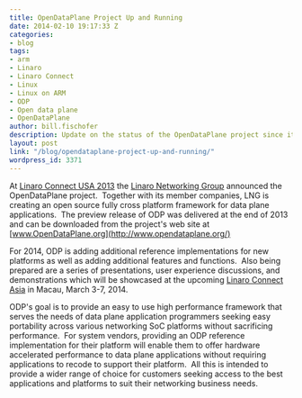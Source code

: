 ```yaml
---
title: OpenDataPlane Project Up and Running
date: 2014-02-10 19:17:33 Z
categories:
- blog
tags:
- arm
- Linaro
- Linaro Connect
- Linux
- Linux on ARM
- ODP
- Open data plane
- OpenDataPlane
author: bill.fischofer
description: Update on the status of the OpenDataPlane project since it was annoounced
layout: post
link: "/blog/opendataplane-project-up-and-running/"
wordpress_id: 3371
---
```


At [Linaro Connect USA 2013](http://connect.linaro.org/lcu13/) the [Linaro Networking Group](/groups/lng/) announced the OpenDataPlane project.  Together with its member companies, LNG is creating an open source fully cross platform framework for data plane applications.  The preview release of ODP was delivered at the end of 2013 and can be downloaded from the project's web site at [www.OpenDataPlane.org](http://www.opendataplane.org/)

For 2014, ODP is adding additional reference implementations for new platforms as well as adding additional features and functions.  Also being prepared are a series of presentations, user experience discussions, and demonstrations which will be showcased at the upcoming [Linaro Connect Asia](http://connect.linaro.org/lca14/) in Macau, March 3-7, 2014.

ODP's goal is to provide an easy to use high performance framework that serves the needs of data plane application programmers seeking easy portability across various networking SoC platforms without sacrificing performance.  For system vendors, providing an ODP reference implementation for their platform will enable them to offer hardware accelerated performance to data plane applications without requiring applications to recode to support their platform.  All this is intended to provide a wider range of choice for customers seeking access to the best applications and platforms to suit their networking business needs.